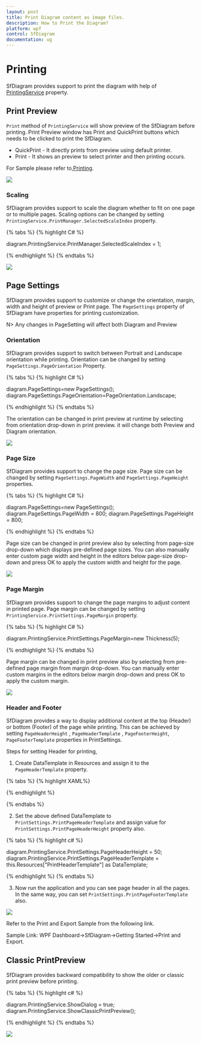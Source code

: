 ```yaml
---
layout: post
title: Print Diagram content as image files.
description: How to Print the Diagram?
platform: wpf
control: SfDiagram
documentation: ug
---
```

# Printing

SfDiagram provides support to print the diagram with help of [PrintingService](https://help.syncfusion.com/cr/cref_files/wpf/sfdiagram/Syncfusion.SfDiagram.WPF~Syncfusion.UI.Xaml.Diagram.PrintingService.html "PrintingService") property.

## Print Preview
 `Print` method of `PrintingService` will show preview of the SfDiagram before printing. Print Preview window has Print and QuickPrint buttons which needs to be clicked to print the SfDiagram.
 
 * QuickPrint - It directly prints from preview using default printer.
 * Print - It shows an preview to select printer and then printing occurs.
 
 For Sample please refer to,[Printing](http://www.syncfusion.com/downloads/support/directtrac/205629/ze/printing-698055447).

![](Printing_images/printing_1.png)

### Scaling

SfDiagram provides support to scale the diagram whether to fit on one page or to multiple pages. Scaling options can be changed by setting `PrintingService.PrintManager.SelectedScaleIndex` property.

{% tabs %}
{% highlight C# %}

diagram.PrintingService.PrintManager.SelectedScaleIndex = 1;

{% endhighlight %}
{% endtabs %}

![](Printing_images/print_scale.png)

## Page Settings

SfDiagram provides support to customize or change the orientation, margin, width and height of preview or Print page. The `PageSettings` property of SfDiagram have properties for printing customization. 

 N> Any changes in PageSetting will affect both Diagram and Preview

### Orientation

SfDiagram provides support to switch between Portrait and Landscape orientation while printing. Orientation can be changed by setting `PageSettings.PageOrientation` Property.

{% tabs %}
{% highlight C# %}

 diagram.PageSettings=new PageSettings();
 diagram.PageSettings.PageOrientation=PageOrientation.Landscape;

{% endhighlight %}
{% endtabs %}

The orientation can be changed in print preview at runtime by selecting from orientation drop-down in print preview. it will change both Preview and Diagram orientation.

![](Printing_images/print_orientation.png)

### Page Size

SfDiagram provides support to change the page size. Page size can be changed by setting `PageSettings.PageWidth` and `PageSettings.PageHeight` properties.

{% tabs %}
{% highlight C# %}

  diagram.PageSettings=new PageSettings();
  diagram.PageSettings.PageWidth = 800;
  diagram.PageSettings.PageHeight = 800;

{% endhighlight %}
{% endtabs %}

Page size can be changed in print preview also by selecting from page-size drop-down which displays pre-defined page sizes. You can also manually enter custom page width and height in the editors below page-size drop-down 
and press OK to apply the custom width and height for the page.

![](Printing_images/print_size.png)

### Page Margin

SfDiagram provides support to change the page margins to adjust content in printed page. Page margin can be changed by setting `PrintingService.PrintSettings.PageMargin` property.

{% tabs %}
{% highlight C# %}

   diagram.PrintingService.PrintSettings.PageMargin=new Thickness(5);

{% endhighlight %}
{% endtabs %}

Page margin can be changed in print preview also by selecting from pre-defined page margin from margin drop-down. You can manually enter custom margins in the editors below margin drop-down and press OK to apply the custom margin.

![](Printing_images/print_margin.png)

### Header and Footer

SfDiagram provides a way to display additional content at the top (Header) or bottom (Footer) of the page while printing. This can be achieved by setting `PageHeaderHeight` , `PageHeaderTemplate` , `PageFooterHeight`, `PageFooterTemplate` properties in PrintSettings.

Steps for setting Header for printing,

1. Create DataTemplate in Resources and assign it to the `PageHeaderTemplate` property.

{% tabs %}
{% highlight XAML%}

<DataTemplate x:Key="PrintHeaderTemplate">
  <TextBlock Text="SfDiagram" FontSize="18" FontWeight="Bold" HorizontalAlignment="Center"/>
</DataTemplate>

{% endhighlight %}

{% endtabs %}

2. Set the above defined DataTemplate to `PrintSettings.PrintPageHeaderTemplate` and assign value for `PrintSettings.PrintPageHeaderHeight` property also.

{% tabs %}
{% highlight c# %}

 diagram.PrintingService.PrintSettings.PageHeaderHeight = 50;
 diagram.PrintingService.PrintSettings.PageHeaderTemplate = this.Resources["PrintHeaderTemplate"] as DataTemplate;
 
{% endhighlight %}
{% endtabs %}

3. Now run the application and you can see page header in all the pages. In the same way, you can set `PrintSettings.PrintPageFooterTemplate` also.

 ![](Printing_images/header.png) 
 
 
Refer to the Print and Export Sample from the following link.

Sample Link: WPF Dashboard->SfDiagram->Getting Started->Print and Export.

## Classic PrintPreview
SfDiagram provides backward compatibility  to show the older or classic print preview before printing.

{% tabs %}
{% highlight c# %}

   diagram.PrintingService.ShowDialog = true;
   diagram.PrintingService.ShowClassicPrintPreview();
 
{% endhighlight %}
{% endtabs %}

 ![](Printing_images/classic.png)
